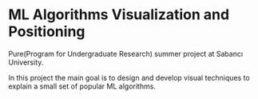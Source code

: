 # ML Algorithms Visualization and Positioning 

Pure(Program for Undergraduate Research) summer project at Sabancı University.

In this project the main goal is to design and develop visual techniques to explain a small set of popular ML algorithms.
